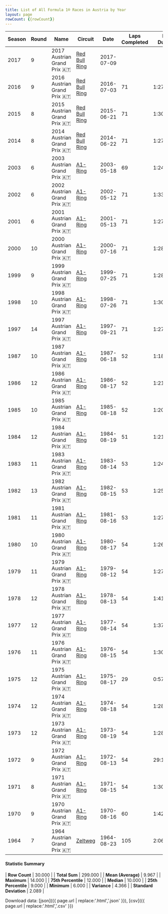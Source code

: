```yaml
---
title: List of All Formula 1® Races in Austria by Year
layout: page
rowCount: {{rowCount}}
---
```


| Season | Round | Name | Circuit | Date | Laps Completed | Race Duration | Winning Driver | Winning Constructor |
|--|--|--|--|--|--|--|--|--|
| 2017 | 9 | 2017 Austrian Grand Prix 🇦🇹 | [Red Bull Ring](/f1/circuits/red_bull_ring) | 2017-07-09 |   |   |   |   |
| 2016 | 9 | 2016 Austrian Grand Prix 🇦🇹 | [Red Bull Ring](/f1/circuits/red_bull_ring) | 2016-07-03 | 71 | 1:27:38.107 | Lewis Hamilton 🇬🇧 | Mercedes 🇩🇪 |
| 2015 | 8 | 2015 Austrian Grand Prix 🇦🇹 | [Red Bull Ring](/f1/circuits/red_bull_ring) | 2015-06-21 | 71 | 1:30:16.930 | Nico Rosberg 🇩🇪 | Mercedes 🇩🇪 |
| 2014 | 8 | 2014 Austrian Grand Prix 🇦🇹 | [Red Bull Ring](/f1/circuits/red_bull_ring) | 2014-06-22 | 71 | 1:27:54.976 | Nico Rosberg 🇩🇪 | Mercedes 🇩🇪 |
| 2003 | 6 | 2003 Austrian Grand Prix 🇦🇹 | [A1-Ring](/f1/circuits/osterreichring) | 2003-05-18 | 69 | 1:24:04.888 | Michael Schumacher 🇩🇪 | Ferrari 🇮🇹 |
| 2002 | 6 | 2002 Austrian Grand Prix 🇦🇹 | [A1-Ring](/f1/circuits/osterreichring) | 2002-05-12 | 71 | 1:33:51.562 | Michael Schumacher 🇩🇪 | Ferrari 🇮🇹 |
| 2001 | 6 | 2001 Austrian Grand Prix 🇦🇹 | [A1-Ring](/f1/circuits/osterreichring) | 2001-05-13 | 71 | 1:27:45.927 | David Coulthard 🇬🇧 | McLaren 🇬🇧 |
| 2000 | 10 | 2000 Austrian Grand Prix 🇦🇹 | [A1-Ring](/f1/circuits/osterreichring) | 2000-07-16 | 71 | 1:28:15.818 | Mika Häkkinen 🇫🇮 | McLaren 🇬🇧 |
| 1999 | 9 | 1999 Austrian Grand Prix 🇦🇹 | [A1-Ring](/f1/circuits/osterreichring) | 1999-07-25 | 71 | 1:28:12.438 | Eddie Irvine 🇬🇧 | Ferrari 🇮🇹 |
| 1998 | 10 | 1998 Austrian Grand Prix 🇦🇹 | [A1-Ring](/f1/circuits/osterreichring) | 1998-07-26 | 71 | 1:30:44.0 | Mika Häkkinen 🇫🇮 | McLaren 🇬🇧 |
| 1997 | 14 | 1997 Austrian Grand Prix 🇦🇹 | [A1-Ring](/f1/circuits/osterreichring) | 1997-09-21 | 71 | 1:27:35.999 | Jacques Villeneuve 🇨🇦 | Williams 🇬🇧 |
| 1987 | 10 | 1987 Austrian Grand Prix 🇦🇹 | [A1-Ring](/f1/circuits/osterreichring) | 1987-06-18 | 52 | 1:18:44.898 | Nigel Mansell 🇬🇧 | Williams 🇬🇧 |
| 1986 | 12 | 1986 Austrian Grand Prix 🇦🇹 | [A1-Ring](/f1/circuits/osterreichring) | 1986-08-17 | 52 | 1:21:22.531 | Alain Prost 🇫🇷 | McLaren 🇬🇧 |
| 1985 | 10 | 1985 Austrian Grand Prix 🇦🇹 | [A1-Ring](/f1/circuits/osterreichring) | 1985-08-18 | 52 | 1:20:12.583 | Alain Prost 🇫🇷 | McLaren 🇬🇧 |
| 1984 | 12 | 1984 Austrian Grand Prix 🇦🇹 | [A1-Ring](/f1/circuits/osterreichring) | 1984-08-19 | 51 | 1:21:12.851 | Niki Lauda 🇦🇹 | McLaren 🇬🇧 |
| 1983 | 11 | 1983 Austrian Grand Prix 🇦🇹 | [A1-Ring](/f1/circuits/osterreichring) | 1983-08-14 | 53 | 1:24:32.745 | Alain Prost 🇫🇷 | Renault 🇫🇷 |
| 1982 | 13 | 1982 Austrian Grand Prix 🇦🇹 | [A1-Ring](/f1/circuits/osterreichring) | 1982-08-15 | 53 | 1:25:02.212 | Elio de Angelis 🇮🇹 | Team Lotus 🇬🇧 |
| 1981 | 11 | 1981 Austrian Grand Prix 🇦🇹 | [A1-Ring](/f1/circuits/osterreichring) | 1981-08-16 | 53 | 1:27:36.47 | Jacques Laffite 🇫🇷 | Ligier 🇫🇷 |
| 1980 | 10 | 1980 Austrian Grand Prix 🇦🇹 | [A1-Ring](/f1/circuits/osterreichring) | 1980-08-17 | 54 | 1:26:15.73 | Jean-Pierre Jabouille 🇫🇷 | Renault 🇫🇷 |
| 1979 | 11 | 1979 Austrian Grand Prix 🇦🇹 | [A1-Ring](/f1/circuits/osterreichring) | 1979-08-12 | 54 | 1:27:38.01 | Alan Jones 🇦🇺 | Williams 🇬🇧 |
| 1978 | 12 | 1978 Austrian Grand Prix 🇦🇹 | [A1-Ring](/f1/circuits/osterreichring) | 1978-08-13 | 54 | 1:41:21.57 | Ronnie Peterson 🇸🇪 | Team Lotus 🇬🇧 |
| 1977 | 12 | 1977 Austrian Grand Prix 🇦🇹 | [A1-Ring](/f1/circuits/osterreichring) | 1977-08-14 | 54 | 1:37:16.49 | Alan Jones 🇦🇺 | Shadow 🇬🇧 |
| 1976 | 11 | 1976 Austrian Grand Prix 🇦🇹 | [A1-Ring](/f1/circuits/osterreichring) | 1976-08-15 | 54 | 1:30:07.86 | John Watson 🇬🇧 | Penske 🇺🇸 |
| 1975 | 12 | 1975 Austrian Grand Prix 🇦🇹 | [A1-Ring](/f1/circuits/osterreichring) | 1975-08-17 | 29 | 0:57:56.69 | Vittorio Brambilla 🇮🇹 | March 🇬🇧 |
| 1974 | 12 | 1974 Austrian Grand Prix 🇦🇹 | [A1-Ring](/f1/circuits/osterreichring) | 1974-08-18 | 54 | 1:28:44.72 | Carlos Reutemann 🇦🇷 | Brabham 🇬🇧 |
| 1973 | 12 | 1973 Austrian Grand Prix 🇦🇹 | [A1-Ring](/f1/circuits/osterreichring) | 1973-08-19 | 54 | 1:28:48.78 | Ronnie Peterson 🇸🇪 | Team Lotus 🇬🇧 |
| 1972 | 9 | 1972 Austrian Grand Prix 🇦🇹 | [A1-Ring](/f1/circuits/osterreichring) | 1972-08-13 | 54 | 29:17.3 | Emerson Fittipaldi 🇧🇷 | Team Lotus 🇬🇧 |
| 1971 | 8 | 1971 Austrian Grand Prix 🇦🇹 | [A1-Ring](/f1/circuits/osterreichring) | 1971-08-15 | 54 | 1:30:23.91 | Jo Siffert 🇨🇭 | BRM 🇬🇧 |
| 1970 | 9 | 1970 Austrian Grand Prix 🇦🇹 | [A1-Ring](/f1/circuits/osterreichring) | 1970-08-16 | 60 | 1:42:17.3 | Jacky Ickx 🇧🇪 | Ferrari 🇮🇹 |
| 1964 | 7 | 1964 Austrian Grand Prix 🇦🇹 | [Zeltweg](/f1/circuits/zeltweg) | 1964-08-23 | 105 | 2:06:18.23 | Lorenzo Bandini 🇮🇹 | Ferrari 🇮🇹 |

#### Statistic Summary

| **Row Count** | 30.000 |
| **Total Sum** | 299.000 |
| **Mean (Average)** | 9.967 |
| **Maximum** | 14.000 |
| **75th Percentile** | 12.000 |
| **Median** | 10.000 |
| **25th Percentile** | 9.000 |
| **Minimum** | 6.000 |
| **Variance** | 4.366 |
| **Standard Deviation** | 2.089 |

Download data: [json]({{ page.url | replace:'.html','.json' }}), [csv]({{ page.url | replace:'.html','.csv' }})
